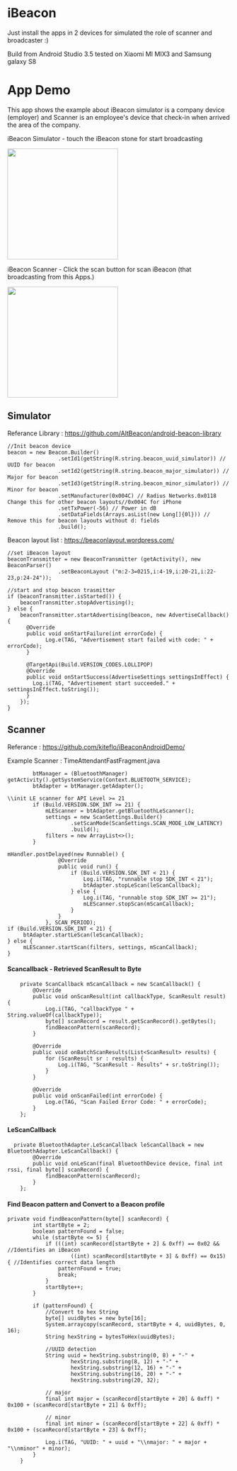 # iBeacon

Just install the apps in 2 devices for simulated the role of scanner and broadcaster :) 

Build from Android Studio 3.5 tested on Xiaomi MI MIX3 and Samsung galaxy S8

# App Demo


This app shows the example about iBeacon simulator is a company device (employer) and Scanner is an employee's device that check-in when arrived the area of the company.


iBeacon Simulator -  touch the iBeacon stone for start broadcasting

<img src="https://github.com/Jaoatkble/iBeacon-Android/blob/master/demo/simulatior.gif?raw=true" width="250">

iBeacon Scanner - Click the scan button for scan iBeacon (that broadcasting from this Apps.)

<img src="https://github.com/Jaoatkble/iBeacon-Android/blob/master/demo/scanner.gif?raw=true" width="250">


## Simulator
Referance Library : https://github.com/AltBeacon/android-beacon-library

```
//Init beacon device
beacon = new Beacon.Builder()
                .setId1(getString(R.string.beacon_uuid_simulator)) // UUID for beacon
                .setId2(getString(R.string.beacon_major_simulator)) // Major for beacon
                .setId3(getString(R.string.beacon_minor_simulator)) // Minor for beacon
                .setManufacturer(0x004C) // Radius Networks.0x0118  Change this for other beacon layouts//0x004C for iPhone
                .setTxPower(-56) // Power in dB
                .setDataFields(Arrays.asList(new Long[]{0l})) // Remove this for beacon layouts without d: fields
                .build();
```
Beacon layout list : https://beaconlayout.wordpress.com/
```
//set iBeacon layout
beaconTransmitter = new BeaconTransmitter (getActivity(), new BeaconParser()
                .setBeaconLayout ("m:2-3=0215,i:4-19,i:20-21,i:22-23,p:24-24"));
```

```
//start and stop beacon trasmitter
if (beaconTransmitter.isStarted()) {
    beaconTransmitter.stopAdvertising();
} else {
    beaconTransmitter.startAdvertising(beacon, new AdvertiseCallback() {
      @Override
      public void onStartFailure(int errorCode) {
            Log.e(TAG, "Advertisement start failed with code: " + errorCode);
      }

      @TargetApi(Build.VERSION_CODES.LOLLIPOP)
      @Override
      public void onStartSuccess(AdvertiseSettings settingsInEffect) {
        Log.i(TAG, "Advertisement start succeeded." + settingsInEffect.toString());
      }
    });
}
```

## Scanner

Referance : https://github.com/kiteflo/iBeaconAndroidDemo/

Example Scanner : TimeAttendantFastFragment.java

```
        btManager = (BluetoothManager) getActivity().getSystemService(Context.BLUETOOTH_SERVICE);
        btAdapter = btManager.getAdapter();
```

```
\\init LE scanner for API Level >= 21
        if (Build.VERSION.SDK_INT >= 21) {
            mLEScanner = btAdapter.getBluetoothLeScanner();
            settings = new ScanSettings.Builder()
                    .setScanMode(ScanSettings.SCAN_MODE_LOW_LATENCY)
                    .build();
            filters = new ArrayList<>();
        }  
```
```
mHandler.postDelayed(new Runnable() {
                @Override
                public void run() {
                    if (Build.VERSION.SDK_INT < 21) {
                        Log.i(TAG, "runnable stop SDK_INT < 21");
                        btAdapter.stopLeScan(leScanCallback);
                    } else {
                        Log.i(TAG, "runnable stop SDK_INT >= 21");
                        mLEScanner.stopScan(mScanCallback);
                    }
                }
            }, SCAN_PERIOD);
if (Build.VERSION.SDK_INT < 21) {
     btAdapter.startLeScan(leScanCallback);
} else {
     mLEScanner.startScan(filters, settings, mScanCallback);
}
```
#### Scancallback - Retrieved ScanResult to Byte

```
    private ScanCallback mScanCallback = new ScanCallback() {
        @Override
        public void onScanResult(int callbackType, ScanResult result) {
            Log.i(TAG, "callbackType " + String.valueOf(callbackType));
            byte[] scanRecord = result.getScanRecord().getBytes();
            findBeaconPattern(scanRecord);
        }

        @Override
        public void onBatchScanResults(List<ScanResult> results) {
            for (ScanResult sr : results) {
                Log.i(TAG, "ScanResult - Results" + sr.toString());
            }
        }

        @Override
        public void onScanFailed(int errorCode) {
            Log.e(TAG, "Scan Failed Error Code: " + errorCode);
        }
    };
```  
#### LeScanCallback
```
  private BluetoothAdapter.LeScanCallback leScanCallback = new BluetoothAdapter.LeScanCallback() {
        @Override
        public void onLeScan(final BluetoothDevice device, final int rssi, final byte[] scanRecord) {
            findBeaconPattern(scanRecord);
        }
    };
```

#### Find Beacon pattern and Convert to a Beacon profile
```
private void findBeaconPattern(byte[] scanRecord) {
        int startByte = 2;
        boolean patternFound = false;
        while (startByte <= 5) {
            if (((int) scanRecord[startByte + 2] & 0xff) == 0x02 && //Identifies an iBeacon
                    ((int) scanRecord[startByte + 3] & 0xff) == 0x15) { //Identifies correct data length
                patternFound = true;
                break;
            }
            startByte++;
        }

        if (patternFound) {
            //Convert to hex String
            byte[] uuidBytes = new byte[16];
            System.arraycopy(scanRecord, startByte + 4, uuidBytes, 0, 16);
            String hexString = bytesToHex(uuidBytes);

            //UUID detection
            String uuid = hexString.substring(0, 8) + "-" +
                    hexString.substring(8, 12) + "-" +
                    hexString.substring(12, 16) + "-" +
                    hexString.substring(16, 20) + "-" +
                    hexString.substring(20, 32);

            // major
            final int major = (scanRecord[startByte + 20] & 0xff) * 0x100 + (scanRecord[startByte + 21] & 0xff);

            // minor
            final int minor = (scanRecord[startByte + 22] & 0xff) * 0x100 + (scanRecord[startByte + 23] & 0xff);

            Log.i(TAG, "UUID: " + uuid + "\\nmajor: " + major + "\\nminor" + minor);
        }
    }
 ```
